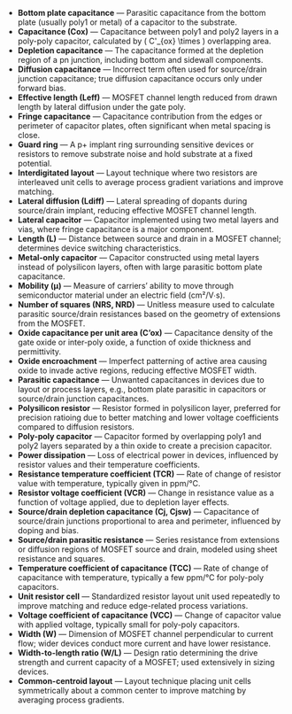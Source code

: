 - **Bottom plate capacitance** — Parasitic capacitance from the bottom plate (usually poly1 or metal) of a capacitor to the substrate.  
- **Capacitance (Cox)** — Capacitance between poly1 and poly2 layers in a poly-poly capacitor, calculated by \( C'_{ox} \times \) overlapping area.  
- **Depletion capacitance** — The capacitance formed at the depletion region of a pn junction, including bottom and sidewall components.  
- **Diffusion capacitance** — Incorrect term often used for source/drain junction capacitance; true diffusion capacitance occurs only under forward bias.  
- **Effective length (Leff)** — MOSFET channel length reduced from drawn length by lateral diffusion under the gate poly.  
- **Fringe capacitance** — Capacitance contribution from the edges or perimeter of capacitor plates, often significant when metal spacing is close.  
- **Guard ring** — A p+ implant ring surrounding sensitive devices or resistors to remove substrate noise and hold substrate at a fixed potential.  
- **Interdigitated layout** — Layout technique where two resistors are interleaved unit cells to average process gradient variations and improve matching.  
- **Lateral diffusion (Ldiff)** — Lateral spreading of dopants during source/drain implant, reducing effective MOSFET channel length.  
- **Lateral capacitor** — Capacitor implemented using two metal layers and vias, where fringe capacitance is a major component.  
- **Length (L)** — Distance between source and drain in a MOSFET channel; determines device switching characteristics.  
- **Metal-only capacitor** — Capacitor constructed using metal layers instead of polysilicon layers, often with large parasitic bottom plate capacitance.  
- **Mobility (μ)** — Measure of carriers’ ability to move through semiconductor material under an electric field (cm²/V∙s).  
- **Number of squares (NRS, NRD)** — Unitless measure used to calculate parasitic source/drain resistances based on the geometry of extensions from the MOSFET.  
- **Oxide capacitance per unit area (C’ox)** — Capacitance density of the gate oxide or inter-poly oxide, a function of oxide thickness and permittivity.  
- **Oxide encroachment** — Imperfect patterning of active area causing oxide to invade active regions, reducing effective MOSFET width.  
- **Parasitic capacitance** — Unwanted capacitances in devices due to layout or process layers, e.g., bottom plate parasitic in capacitors or source/drain junction capacitances.  
- **Polysilicon resistor** — Resistor formed in polysilicon layer, preferred for precision ratioing due to better matching and lower voltage coefficients compared to diffusion resistors.  
- **Poly-poly capacitor** — Capacitor formed by overlapping poly1 and poly2 layers separated by a thin oxide to create a precision capacitor.  
- **Power dissipation** — Loss of electrical power in devices, influenced by resistor values and their temperature coefficients.  
- **Resistance temperature coefficient (TCR)** — Rate of change of resistor value with temperature, typically given in ppm/°C.  
- **Resistor voltage coefficient (VCR)** — Change in resistance value as a function of voltage applied, due to depletion layer effects.  
- **Source/drain depletion capacitance (Cj, Cjsw)** — Capacitance of source/drain junctions proportional to area and perimeter, influenced by doping and bias.  
- **Source/drain parasitic resistance** — Series resistance from extensions or diffusion regions of MOSFET source and drain, modeled using sheet resistance and squares.  
- **Temperature coefficient of capacitance (TCC)** — Rate of change of capacitance with temperature, typically a few ppm/°C for poly-poly capacitors.  
- **Unit resistor cell** — Standardized resistor layout unit used repeatedly to improve matching and reduce edge-related process variations.  
- **Voltage coefficient of capacitance (VCC)** — Change of capacitor value with applied voltage, typically small for poly-poly capacitors.  
- **Width (W)** — Dimension of MOSFET channel perpendicular to current flow; wider devices conduct more current and have lower resistance.  
- **Width-to-length ratio (W/L)** — Design ratio determining the drive strength and current capacity of a MOSFET; used extensively in sizing devices.  
- **Common-centroid layout** — Layout technique placing unit cells symmetrically about a common center to improve matching by averaging process gradients.
